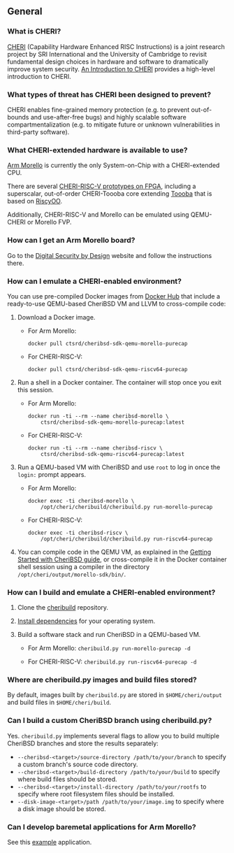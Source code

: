 ## General

<!-- toc -->

### What is CHERI?

[CHERI](https://www.cl.cam.ac.uk/research/security/ctsrd/cheri/) (Capability Hardware Enhanced RISC Instructions) is a joint research project by SRI International and the University of Cambridge to revisit fundamental design choices in hardware and software to dramatically improve system security. [An Introduction to CHERI](https://www.cl.cam.ac.uk/techreports/UCAM-CL-TR-941.pdf) provides a high-level introduction to CHERI.


### What types of threat has CHERI been designed to prevent?

CHERI enables fine-grained memory protection (e.g. to prevent out-of-bounds and use-after-free bugs) and highly scalable software compartmentalization (e.g. to mitigate future or unknown vulnerabilities in third-party software).


### What CHERI-extended hardware is available to use?

[Arm Morello](https://www.arm.com/architecture/cpu/morello)
is currently the only System-on-Chip with a CHERI-extended CPU.

There are several
[CHERI-RISC-V prototypes on FPGA](https://www.cl.cam.ac.uk/research/security/ctsrd/cheri/cheri-risc-v.html),
including a superscalar, out-of-order CHERI-Toooba core extending
[Toooba](https://github.com/bluespec/Toooba)
that
is based on
[RiscyOO](https://github.com/csail-csg/riscy-OOO).

Additionally, CHERI-RISC-V and Morello can be emulated using QEMU-CHERI or
Morello FVP.


### How can I get an Arm Morello board?

Go to the
[Digital Security by Design](https://www.dsbd.tech/get-involved/morello-board-request/)
website and follow the instructions there.


### How can I emulate a CHERI-enabled environment?

You can use pre-compiled Docker images from
[Docker Hub](https://hub.docker.com/u/ctsrd)
that include a ready-to-use QEMU-based CheriBSD VM and LLVM to cross-compile
code:

1. Download a Docker image.

   * For Arm Morello:

     ```
     docker pull ctsrd/cheribsd-sdk-qemu-morello-purecap
     ```

   * For CHERI-RISC-V:

     ```
     docker pull ctsrd/cheribsd-sdk-qemu-riscv64-purecap
     ```

1. Run a shell in a Docker container. The container will stop once you exit this
   session.

   * For Arm Morello:

     ```
     docker run -ti --rm --name cheribsd-morello \
         ctsrd/cheribsd-sdk-qemu-morello-purecap:latest
     ```

   * For CHERI-RISC-V:

     ```
     docker run -ti --rm --name cheribsd-riscv \
         ctsrd/cheribsd-sdk-qemu-riscv64-purecap:latest
     ```

1. Run a QEMU-based VM with CheriBSD and use `root` to log in once the `login:`
   prompt appears.

   * For Arm Morello:

     ```
     docker exec -ti cheribsd-morello \
         /opt/cheri/cheribuild/cheribuild.py run-morello-purecap
     ```

   * For CHERI-RISC-V:

     ```
     docker exec -ti cheribsd-riscv \
         /opt/cheri/cheribuild/cheribuild.py run-riscv64-purecap
     ```

1. You can compile code in the QEMU VM, as explained in the
   [Getting Started with CheriBSD guide](https://ctsrd-cheri.github.io/cheribsd-getting-started/helloworld/index.html),
   or cross-compile it in the Docker container shell session using a compiler
   in the directory `/opt/cheri/output/morello-sdk/bin/`.


### How can I build and emulate a CHERI-enabled environment?

1. Clone the
   [cheribuild](https://github.com/CTSRD-CHERI/cheribuild)
   repository.

1. [Install dependencies](https://github.com/CTSRD-CHERI/cheribuild#pre-build-setup)
   for your operating system.

1. Build a software stack and run CheriBSD in a QEMU-based VM.

   * For Arm Morello: `cheribuild.py run-morello-purecap -d`

   * For CHERI-RISC-V: `cheribuild.py run-riscv64-purecap -d`


### Where are cheribuild.py images and build files stored?

By default, images built by `cheribuild.py` are stored in `$HOME/cheri/output` and build files in `$HOME/cheri/build`.


### Can I build a custom CheriBSD branch using cheribuild.py?

Yes. `cheribuild.py` implements several flags to allow you to build multiple CheriBSD branches and store the results separately:
* `--cheribsd-<target>/source-directory /path/to/your/branch` to specify a custom branch's source code directory.
* `--cheribsd-<target>/build-directory /path/to/your/build` to specify where build files should be stored.
* `--cheribsd-<target>/install-directory /path/to/your/rootfs` to specify where root filesystem files should be installed.
* `--disk-image-<target>/path /path/to/your/image.img` to specify where a disk image should be stored.


### Can I develop baremetal applications for Arm Morello?

See this [example](https://git.morello-project.org/morello/docs/-/blob/morello/mainline/common/standalone-baremetal-readme.rst) application.
